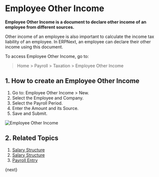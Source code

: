 <!-- add-breadcrumbs -->
# Employee Other Income


**Employee Other Income is a document to declare other income of an employee from different sources.**


Other income of an employee is also important to calculate the income tax liability of an employee. In ERPNext, an employee can declare their other income using this document.

To access Employee Other Income, go to:
> Home > Payroll > Taxation  > Employee Other Income

## 1. How to create an Employee Other Income

1. Go to: Employee Other Income > New.
1. Select the Employee and Company.
1. Select the Payroll Period.
1. Enter the Amount and its Source.
1. Save and Submit.

<img class="screenshot" alt="Employee Other Income" src="/docs/assets/img/payroll/employee-other-income.png">

## 2. Related Topics

1. [Salary Structure](/docs/user/manual/en/payroll/salary-structure)
1. [Salary Structure](/docs/user/manual/en/payroll/salary-slip)
1. [Payroll Entry](/docs/user/manual/en/payroll/payroll-entry)

{next}
